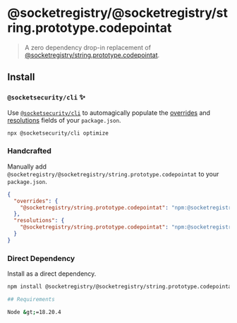 # @socketregistry/@socketregistry/string.prototype.codepointat

> A zero dependency drop-in replacement of
> [@socketregistry/string.prototype.codepointat](https://www.npmjs.com/package/@socketregistry/string.prototype.codepointat).

## Install

### `@socketsecurity/cli` :sparkles:

Use [`@socketsecurity/cli`](https://www.npmjs.com/package/@socketsecurity/cli)
to automagically populate the
[overrides](https://docs.npmjs.com/cli/v9/configuring-npm/package-json#overrides)
and [resolutions](https://yarnpkg.com/configuration/manifest#resolutions) fields
of your `package.json`.

```sh
npx @socketsecurity/cli optimize
```

### Handcrafted

Manually add `@socketregistry/@socketregistry/string.prototype.codepointat` to
your `package.json`.

```json
{
  "overrides": {
    "@socketregistry/string.prototype.codepointat": "npm:@socketregistry/@socketregistry/string.prototype.codepointat@^1"
  },
  "resolutions": {
    "@socketregistry/string.prototype.codepointat": "npm:@socketregistry/@socketregistry/string.prototype.codepointat@^1"
  }
}
```

### Direct Dependency

Install as a direct dependency.

````sh
npm install @socketregistry/@socketregistry/string.prototype.codepointat```

## Requirements

Node &gt;=18.20.4
````
